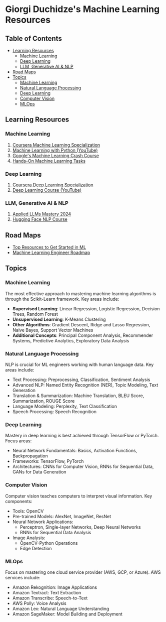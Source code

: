 # Giorgi Duchidze's Machine Learning Resources

## Table of Contents
- [Learning Resources](#learning-resources)
  - [Machine Learning](#machine-learning)
  - [Deep Learning](#deep-learning)
  - [LLM, Generative AI & NLP](#llm-generative-ai--nlp)
- [Road Maps](#road-maps)
- [Topics](#topics)
  - [Machine Learning](#machine-learning-1)
  - [Natural Language Processing](#natural-language-processing)
  - [Deep Learning](#deep-learning-1)
  - [Computer Vision](#computer-vision)
  - [MLOps](#mlops)

## Learning Resources

### Machine Learning
1. [Coursera Machine Learning Specialization](https://www.coursera.org/specializations/machine-learning-introduction)
2. [Machine Learning with Python (YouTube)](https://www.youtube.com/watch?v=gmvvaobm7eQ&list=PLeo1K3hjS3uvCeTYTeyfe0-rN5r8zn9rw)
3. [Google's Machine Learning Crash Course](https://developers.google.com/machine-learning/crash-course)
4. [Hands-On Machine Learning Tasks](https://github.com/ageron/handson-ml/tree/master)

### Deep Learning 
1. [Coursera Deep Learning Specialization](https://www.coursera.org/specializations/deep-learning)
2. [Deep Learning Course (YouTube)](https://www.youtube.com/watch?v=VMj-3S1tku0&list=PLAqhIrjkxbuWI23v9cThsA9GvCAUhRvKZ)

### LLM, Generative AI & NLP
1. [Applied LLMs Mastery 2024](https://areganti.notion.site/Applied-LLMs-Mastery-2024-562ddaa27791463e9a1286199325045c)
2. [Hugging Face NLP Course](https://huggingface.co/learn/nlp-course/chapter0/1?fw=pt)

## Road Maps
- [Top Resources to Get Started in ML](https://mlengineerinsights.substack.com/p/top-resources-to-get-started-in-ml-8be?triedRedirect=true)
- [Machine Learning Engineer Roadmap](https://github.com/enkaranfiles/Machine-Learning-Engineer-Roadmap?tab=readme-ov-file#supervised-learning)

## Topics

### Machine Learning
The most effective approach to mastering machine learning algorithms is through the Scikit-Learn framework. Key areas include:

- **Supervised Learning**: Linear Regression, Logistic Regression, Decision Trees, Random Forest
- **Unsupervised Learning**: K-Means Clustering
- **Other Algorithms**: Gradient Descent, Ridge and Lasso Regression, Naive Bayes, Support Vector Machines
- **Additional Concepts**: Principal Component Analysis, Recommender Systems, Predictive Analytics, Exploratory Data Analysis

### Natural Language Processing
NLP is crucial for ML engineers working with human language data. Key areas include:

- Text Processing: Preprocessing, Classification, Sentiment Analysis
- Advanced NLP: Named Entity Recognition (NER), Topic Modeling, Text Generation
- Translation & Summarization: Machine Translation, BLEU Score, Summarization, ROUGE Score
- Language Modeling: Perplexity, Text Classification
- Speech Processing: Speech Recognition

### Deep Learning
Mastery in deep learning is best achieved through TensorFlow or PyTorch. Focus areas:

- Neural Network Fundamentals: Basics, Activation Functions, Backpropagation
- Frameworks: TensorFlow, PyTorch
- Architectures: CNNs for Computer Vision, RNNs for Sequential Data, GANs for Data Generation

### Computer Vision
Computer vision teaches computers to interpret visual information. Key components:

- Tools: OpenCV
- Pre-trained Models: AlexNet, ImageNet, ResNet
- Neural Network Applications:
  - Perceptron, Single-layer Networks, Deep Neural Networks
  - RNNs for Sequential Data Analysis
- Image Analysis: 
  - OpenCV-Python Operations
  - Edge Detection

### MLOps
Focus on mastering one cloud service provider (AWS, GCP, or Azure). AWS services include:

- Amazon Rekognition: Image Applications
- Amazon Textract: Text Extraction
- Amazon Transcribe: Speech-to-Text
- AWS Polly: Voice Analysis
- Amazon Lex: Natural Language Understanding
- Amazon SageMaker: Model Building and Deployment
